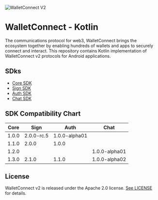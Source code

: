 ![WalletConnect V2](/docs/walletconnect-banner.svg)

# **WalletConnect - Kotlin**

The communications protocol for web3, WalletConnect brings the ecosystem together by enabling hundreds of wallets and apps to securely connect and interact. This repository contains Kotlin implementation of
WalletConnect v2 protocols for Android applications.

## SDks

* [Core SDK](https://github.com/WalletConnect/WalletConnectKotlinV2/tree/develop/androidCore)
* [Sign SDK](https://github.com/WalletConnect/WalletConnectKotlinV2/tree/develop/sign)
* [Auth SDK](https://github.com/WalletConnect/WalletConnectKotlinV2/tree/develop/auth)
* [Chat SDK](https://github.com/WalletConnect/WalletConnectKotlinV2/tree/develop/chat)

####
## SDK Compatibility Chart

| Core  | Sign       | Auth          | Chat          |
|-------|------------|---------------|---------------|
| 1.0.0 | 2.0.0-rc.5 | 1.0.0-alpha01 |               |
| 1.1.0 | 2.0.0      | 1.0.0         |               |
| 1.2.0 |            |               | 1.0.0-alpha01 |
| 1.3.0 | 2.1.0      | 1.1.0         | 1.0.0-alpha02 |


## License
WalletConnect v2 is released under the Apache 2.0 license. [See LICENSE](https://github.com/WalletConnect/WalletConnectKotlinV2/blob/develop/LICENSE) for details.